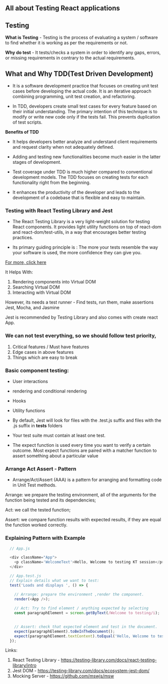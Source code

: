 ## All about Testing React applications 

## Testing

  **What is Testing**
    - Testing is the process of evaluating a system / software to find whether it is working as per the requirements or not.
  
  **Why do test**
    - It tests/checks a system in order to identify any gaps, errors, or missing requirements in contrary to the actual requirements.

## What and Why TDD(Test Driven Development)
  - It is a software development practice that focuses on creating unit test cases before developing the actual code. It is an iterative approach combining programming, unit test creation, and refactoring.

  - In TDD, developers create small test cases for every feature based on their initial understanding. The primary intention of this technique is to modify or write new code only if the tests fail. This prevents duplication of test scripts.

**Benefits of TDD**
  - It helps developers better analyze and understand client requirements and request clarity when not adequately defined.

  - Adding and testing new functionalities become much easier in the latter stages of development.

  - Test coverage under TDD is much higher compared to conventional development models. The TDD focuses on creating tests for each functionality right from the beginning.

  - It enhances the productivity of the developer and leads to the development of a codebase that is flexible and easy to maintain.


### Testing with React Testing Library and Jest 

  -  The React Testing Library is a very light-weight solution for testing React components. It provides light utility functions on top of react-dom and react-dom/test-utils, in a way that encourages better testing practices. 
      
  - Its primary guiding principle is : The more your tests resemble the way your software is used, the more confidence they can give you.

  [For more, click here](https://testing-library.com/docs/react-testing-library/intro)

  It Helps With:
  
  1. Rendering components into Virtual DOM
  2. Searching Virtual DOM
  3. Interacting with Virtual DOM
  

  However, its needs a test runner
    - Find tests, run them, make assertions
    Jest, Mocha, and Jasmine

  Jest is recommended by Testing Library and also comes with create react App.
  
### We can not test everything, so we should follow test priority,  
  1. Critical features / Must have features 
  2. Edge cases in above features 
  3. Things which are easy to break

### Basic component testing:
  - User interactions
  - rendering and conditional rendering 
  - Hooks
  - Utility functions

-  By default, Jest will look for files with the .test.js suffix and files with the .js suffix in __tests__ folders

- Your test suite must contain at least one test.

- The expect function is used every time you want to verify a certain outcome. Most expect functions are paired with a matcher function to assert something about a particular value


### Arrange Act Assert - Pattern 
  - Arrange/Act/Assert (AAA) is a pattern for arranging and formatting code in Unit Test methods.

  Arrange: we prepare the testing environment, all of the arguments for the function being tested and its dependencies;

  Act: we call the tested function;

  Assert: we compare function results with expected results, if they are equal the function worked correctly.


###  Explaining Pattern with Example
  ```JavaScript
    // App.js 

    <div className="App">
      <p className='WelcomeText'>Hello, Welcome to testing KT session</p>
    </div>
  ```

  ```JavaScript
    // App.test.js
    // Explain details what we want to test:
    test('Loads and displays ', () => {

      // Arrange: prepare the environment ,render the component.
      render(<App />);
      
      // Act: Try to find element / anything expected by selecting
      const paragraphElement = screen.getByText(/Welcome to testing/i);

      
      // Assert: check that expected element and test in the document.
      expect(paragraphElement).toBeInTheDocument();
      expect(paragraphElement.textContent).toEqual('Hello, Welcome to testing KT session');
    });    
  ```

Links: 
 
1. React Testing Library - https://testing-library.com/docs/react-testing-library/intro
2. Jest DOM - https://testing-library.com/docs/ecosystem-jest-dom/
3. Mocking Server - https://github.com/mswjs/msw